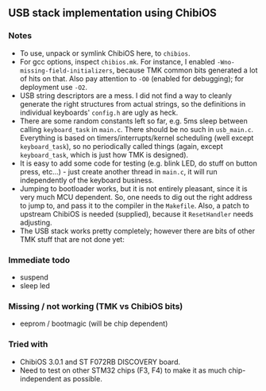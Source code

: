 ## USB stack implementation using ChibiOS

### Notes

- To use, unpack or symlink ChibiOS here, to `chibios`.
- For gcc options, inspect `chibios.mk`. For instance, I enabled `-Wno-missing-field-initializers`, because TMK common bits generated a lot of hits on that.
Also pay attention to `-O0` (enabled for debugging); for deployment use `-O2`.
- USB string descriptors are a mess. I did not find a way to cleanly generate the right structures from actual strings, so the definitions in individual keyboards' `config.h` are ugly as heck.
- There are some random constants left so far, e.g. 5ms sleep between calling `keyboard_task` in `main.c`. There should be no such in `usb_main.c`. Everything is based on timers/interrupts/kernel scheduling (well except `keyboard_task`), so no periodically called things (again, except `keyboard_task`, which is just how TMK is designed).
- It is easy to add some code for testing (e.g. blink LED, do stuff on button press, etc...) - just create another thread in `main.c`, it will run independently of the keyboard business.
- Jumping to bootloader works, but it is not entirely pleasant, since it is very much MCU dependent. So, one needs to dig out the right address to jump to, and pass it to the compiler in the `Makefile`. Also, a patch to upstream ChibiOS is needed (supplied), because it `ResetHandler` needs adjusting.
- The USB stack works pretty completely; however there are bits of other TMK stuff that are not done yet:

### Immediate todo

- suspend
- sleep led

### Missing / not working (TMK vs ChibiOS bits)

- eeprom / bootmagic (will be chip dependent)

### Tried with

- ChibiOS 3.0.1 and ST F072RB DISCOVERY board.
- Need to test on other STM32 chips (F3, F4) to make it as much chip-independent as possible.
